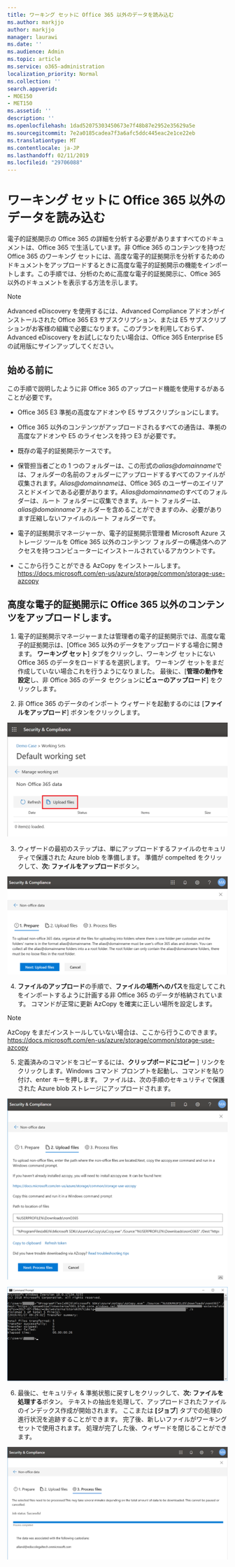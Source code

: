 ```yaml
---
title: ワーキング セットに Office 365 以外のデータを読み込む
ms.author: markjjo
author: markjjo
manager: laurawi
ms.date: ''
ms.audience: Admin
ms.topic: article
ms.service: o365-administration
localization_priority: Normal
ms.collection: ''
search.appverid:
- MOE150
- MET150
ms.assetid: ''
description: ''
ms.openlocfilehash: 1dad52075303450673e7f48b87e2952e35629a5e
ms.sourcegitcommit: 7e2a0185cadea7f3a6afc5ddc445eac2e1ce22eb
ms.translationtype: MT
ms.contentlocale: ja-JP
ms.lasthandoff: 02/11/2019
ms.locfileid: "29706088"
---
```

# <a name="load-non-office-365-data-into-a-working-set"></a>ワーキング セットに Office 365 以外のデータを読み込む

電子的証拠開示の Office 365 の詳細を分析する必要がありますすべてのドキュメントは、Office 365 で生活しています。非 Office 365 のコンテンツを持つだ Office 365 のワーキング セットには、高度な電子的証拠開示を分析するためのドキュメントをアップロードするときに高度な電子的証拠開示の機能をインポートします。この手順では、分析のために高度な電子的証拠開示に、Office 365 以外のドキュメントを表示する方法を示します。

>[!Note]
>Advanced eDiscovery を使用するには、Advanced Compliance アドオンがインストールされた Office 365 E3 サブスクリプション、または E5 サブスクリプションがお客様の組織で必要になります。このプランを利用しておらず、Advanced eDiscovery をお試しになりたい場合は、Office 365 Enterprise E5 の試用版にサインアップしてください。

## <a name="before-you-begin"></a>始める前に
この手順で説明したように非 Office 365 のアップロード機能を使用するがあることが必要です。

- Office 365 E3 準拠の高度なアドオンや E5 サブスクリプションにします。

- Office 365 以外のコンテンツがアップロードされるすべての通告は、準拠の高度なアドオンや E5 のライセンスを持つ E3 が必要です。

- 既存の電子的証拠開示ケースです。

- 保管担当者ごとの 1 つのフォルダーは、この形式の*alias@domainname*では、フォルダーの名前のフォルダーにアップロードするすべてのファイルが収集されます。*Alias@domainname*は、Office 365 のユーザーのエイリアスとドメインである必要があります。*Alias@domainname*のすべてのフォルダーは、ルート フォルダーに収集できます。ルート フォルダーは、 *alias@domainname*フォルダーを含めることができますのみ、必要があります圧縮しないファイルのルート フォルダーです。

- 電子的証拠開示マネージャーか、電子的証拠開示管理者 Microsoft Azure ストレージ ツールを Office 365 以外のコンテンツ フォルダーの構造体へのアクセスを持つコンピューターにインストールされているアカウントです。

- ここから行うことができる AzCopy をインストールします。https://docs.microsoft.com/en-us/azure/storage/common/storage-use-azcopy

## <a name="upload-non-office-365-content-into-advanced-ediscovery"></a>高度な電子的証拠開示に Office 365 以外のコンテンツをアップロードします。

1. 電子的証拠開示マネージャーまたは管理者の電子的証拠開示では、高度な電子的証拠開示は、[Office 365 以外のデータをアップロードする場合に開きます。 **ワーキング セット**] タブをクリックし、ワーキング セットにない Office 365 のデータをロードするを選択します。 ワーキング セットをまだ作成していない場合これを行うようになりました。 最後に、[**管理の動作を設定**し、非 Office 365 のデータ セクションに**ビューのアップロード**] をクリックします。

2. 非 Office 365 のデータのインポート ウィザードを起動するのには [**ファイルをアップロード**] ボタンをクリックします。

![ファイルをアップロードします。](../media/574f4059-4146-4058-9df3-ec97cf28d7c7.png)

3. ウィザードの最初のステップは、単にアップロードするファイルのセキュリティで保護された Azure blob を準備します。 準備が compelted をクリックして、**次: ファイルをアップロード**ボタン。

![非 Office 365 のインポート - の準備](../media/0670a347-a578-454a-9b3d-e70ef47aec57.png)
 
4. **ファイルのアップロード**の手順で、**ファイルの場所へのパス**を指定してこれをインポートするように計画する非 Office 365 のデータが格納されています。 コマンドが正常に更新 AzCopy を確実に正しい場所を設定します。

> [!NOTE]
> AzCopy をまだインストールしていない場合は、ここから行うこのできます。https://docs.microsoft.com/en-us/azure/storage/common/storage-use-azcopy

5. 定義済みのコマンドをコピーするには、**クリップボードにコピー** ] リンクをクリックします。Windows コマンド プロンプトを起動し、コマンドを貼り付け、enter キーを押します。 ファイルは、次の手順のセキュリティで保護された Azure blob ストレージにアップロードされます。

![Office 365 以外のインポート ・ ファイルをアップロード](../media/3ea53b5d-7f9b-4dfc-ba63-90a38c14d41a.png)

![非 Office 365 のインポート - AzCopy](../media/504e2dbe-f36f-4f36-9b08-04aea85d8250.png)

6. 最後に、セキュリティ & 準拠状態に戻すしをクリックして、**次: ファイルを処理する**ボタン。 テキストの抽出を処理して、アップロードされたファイルのインデックス作成が開始されます。 ここまたは **[ジョブ**] タブでの処理の進行状況を追跡することができます。 完了後、新しいファイルがワーキング セットで使用されます。 処理が完了した後、ウィザードを閉じることができます。

![Office 365 以外のインポート ・ ファイルの処理](../media/218b1545-416a-4a9f-9b25-3b70e8508f67.png)

